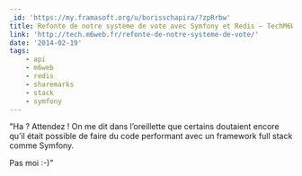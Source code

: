 ```yaml
---
_id: 'https://my.framasoft.org/u/borisschapira/?zpRrbw'
title: Refonte de notre système de vote avec Symfony et Redis – TechM6Web
link: 'http://tech.m6web.fr/refonte-de-notre-systeme-de-vote/'
date: '2014-02-19'
tags:
    - api
    - m6web
    - redis
    - sharemarks
    - stack
    - symfony
---
```


<div class="markdown"><p>&quot;Ha ? Attendez ! On me dit dans l’oreillette que certains doutaient encore qu’il était possible de faire du code performant avec un framework full stack comme Symfony.</p>
<p>Pas moi :-)&quot;
</p></div>
